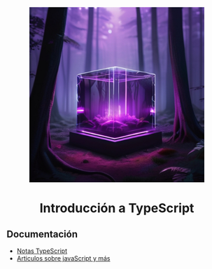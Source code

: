 <div align="center">

<img alt="image" src="/public/image.jpeg" width="400" />

# Introducción a TypeScript

</div>

## Documentación

- [Notas TypeScript](https://dynalist.io/d/H3KFXtSnJdd60cyikhecYqaf)
- [Articulos sobre javaScript y más](https://jonmircha.com/blog)
